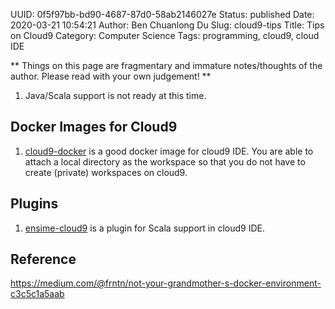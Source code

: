 UUID: 0f5f97bb-bd90-4687-87d0-58ab2146027e
Status: published
Date: 2020-03-21 10:54:21
Author: Ben Chuanlong Du
Slug: cloud9-tips
Title: Tips on Cloud9
Category: Computer Science
Tags: programming, cloud9, cloud IDE

**
Things on this page are
fragmentary and immature notes/thoughts of the author.
Please read with your own judgement!
**

1. Java/Scala support is not ready at this time. 

## Docker Images for Cloud9

1. [cloud9-docker](https://hub.docker.com/r/kdelfour/cloud9-docker/)
    is a good docker image for cloud9 IDE.
    You are able to attach a local directory as the workspace
    so that you do not have to create (private) workspaces on cloud9.

## Plugins

1. [ensime-cloud9](https://github.com/ensime/ensime-cloud9)
    is a plugin for Scala support in cloud9 IDE.

## Reference

https://medium.com/@frntn/not-your-grandmother-s-docker-environment-c3c5c1a5aab
